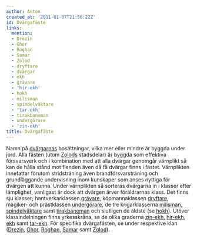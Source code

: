 ```yaml
---
author: Anton
created_at: '2011-01-07T21:56:22Z'
id: Dvärgafäste
links:
  mention:
  - Drezin
  - Ghor
  - Roghan
  - Samar
  - Zolod
  - dryftare
  - dvärgar
  - ekh
  - grävare
  - 'hir-ekh'
  - hokh
  - milisman
  - spindelväktare
  - 'tar-ekh'
  - tirakbaneman
  - undergörare
  - 'zin-ekh'
title: Dvärgafäste
---
```


Namn på [dvärgarnas] bosättningar, vilka mer eller mindre är byggda under jord. Alla fästen (utom
[Zolods] stadsdelar) är byggda som effektiva försvarsverk och i kombination med att alla dvärgar
genomgår värnplikt så kan de hålla stånd mot fienden även då få dvärgar finns i fästet. Värnplikten
innefattar förutom stridsträning även brandförsvarsträning och grundläggande undervisning inom
kunskaper som anses nyttiga för dvärgen att kunna. Under värnplikten så sorteras dvärgarna in i
klasser efter lämplighet, vanligast är dock att dvärgen ärver föräldrarnas klass. Det finns sju
klasser; hantverkarklassen [grävare], köpmannaklassen [dryftare], magiker- och prästklassen
[undergörare], de tre krigarklasserna [milisman], [spindelväktare] samt [tirakbaneman] och slutligen
de äldste (se [hokh]). Utöver klassindelningen finns yrkesskråna, se de olika graderna [zin-ekh],
[hir-ekh], [ekh] samt [tar-ekh]. För specifika dvärgafästen, se under respektive klan ([Drezin],
[Ghor], [Roghan], [Samar] samt [Zolod][Zolods]).

  [dvärgarnas]: dvärgar
  [Zolods]: Zolod
  [grävare]: grävare
  [dryftare]: dryftare
  [undergörare]: undergörare
  [milisman]: milisman
  [spindelväktare]: spindelväktare
  [tirakbaneman]: tirakbaneman
  [hokh]: hokh
  [zin-ekh]: zin-ekh
  [hir-ekh]: hir-ekh
  [ekh]: ekh
  [tar-ekh]: tar-ekh
  [Drezin]: Drezin
  [Ghor]: Ghor
  [Roghan]: Roghan
  [Samar]: Samar
